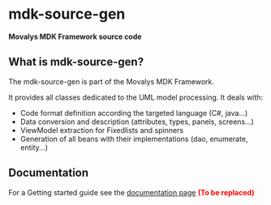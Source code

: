 # mdk-source-gen
**Movalys MDK Framework source code**

## What is mdk-source-gen?

The mdk-source-gen is part of the Movalys MDK Framework.

It provides all classes dedicated to the UML model processing. It deals with:
* Code format definition according the targeted language (C#, java...)
* Data conversion and description (attributes, types, panels, screens...)
* ViewModel extraction for Fixedlists and spinners
* Generation of all beans with their implementations (dao, enumerate, entity...)

## Documentation

For a Getting started guide see the [documentation page] <b><font color='red' >(To be replaced)</font></b>

[gittip-url]: https://gratipay.com/~WeAreFractal/
[gittip-image]: https://img.shields.io/gittip/WeAreFractal.svg

[downloads-image]: https://img.shields.io/npm/dm/mdk-cli.svg
[npm-url]: https://www.npmjs.com/package/mdk-cli
[npm-image]: https://img.shields.io/npm/v/mdk-cli.svg

[documentation page]:http://nansrvintc1.ntes.fr.sopra/mfdocs-5.1/

